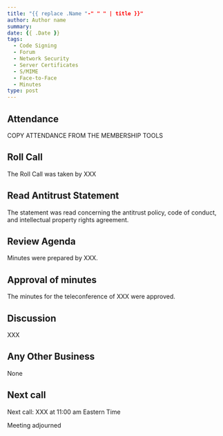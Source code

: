 ```yaml
---
title: "{{ replace .Name "-" " " | title }}"
author: Author name
summary: 
date: {{ .Date }}
tags:
  - Code Signing
  - Forum
  - Network Security
  - Server Certificates
  - S/MIME
  - Face-to-Face
  - Minutes
type: post
---
```


## Attendance

COPY ATTENDANCE FROM THE MEMBERSHIP TOOLS

## Roll Call

The Roll Call was taken by XXX

## Read Antitrust Statement

The statement was read concerning the antitrust policy, code of conduct, and intellectual property rights agreement.

## Review Agenda

Minutes were prepared by XXX.

## Approval of minutes

The minutes for the teleconference of XXX were approved.

## Discussion

XXX

## Any Other Business

None

## Next call 

Next call: XXX at 11:00 am Eastern Time

Meeting adjourned
